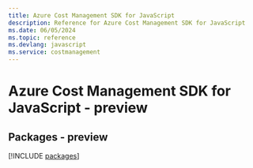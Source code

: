 ```yaml
---
title: Azure Cost Management SDK for JavaScript
description: Reference for Azure Cost Management SDK for JavaScript
ms.date: 06/05/2024
ms.topic: reference
ms.devlang: javascript
ms.service: costmanagement
---
```

# Azure Cost Management SDK for JavaScript - preview
## Packages - preview
[!INCLUDE [packages](cost-management-index.md)]